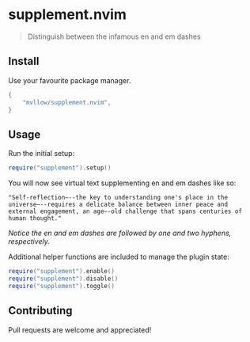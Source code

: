 # supplement.nvim

> Distinguish between the infamous en and em dashes

## Install

Use your favourite package manager.

```lua
{
	"mvllow/supplement.nvim",
}
```

## Usage

Run the initial setup:

```lua
require("supplement").setup()
```

You will now see virtual text supplementing en and em dashes like so:

```
"Self-reflection—--the key to understanding one's place in the universe—--requires a delicate balance between inner peace and external engagement, an age–-old challenge that spans centuries of human thought."
```

_Notice the en and em dashes are followed by one and two hyphens, respectively._

Additional helper functions are included to manage the plugin state:

```lua
require("supplement").enable()
require("supplement").disable()
require("supplement").toggle()
```

## Contributing

Pull requests are welcome and appreciated!
